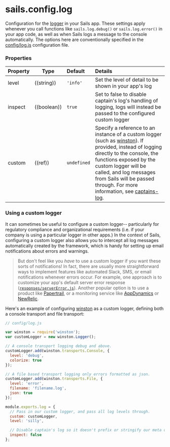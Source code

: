 # sails.config.log

Configuration for the [logger](https://sailsjs.com/documentation/concepts/logging) in your Sails app.  These settings apply whenever you call functions like `sails.log.debug()` or `sails.log.error()` in your app code, as well as when Sails logs a message to the console automatically.  The options here are conventionally specified in the [config/log.js](https://sailsjs.com/documentation/anatomy/myApp/config/log.js.html) configuration file.


### Properties

| Property  | Type        | Default     | Details                                                                             |
|:----------|-------------|:------------|:------------------------------------------------------------------------------------|
| level   | ((string))  | `'info'`    | Set the level of detail to be shown in your app's log
| inspect | ((boolean)) | `true`      | Set to false to disable captain's log's handling of logging, logs will instead be passed to the configured custom logger  |
| custom  | ((ref))     | `undefined` | Specify a reference to an instance of a custom logger (such as [winston](https://github.com/winstonjs/winston)).  If provided, instead of logging directly to the console, the functions exposed by the custom logger will be called, and log messages from Sails will be passed through.  For more information, see [captains-log](https://github.com/balderdashy/captains-log/blob/master/README.md#why-use-a-custom-logger).

### Using a custom logger

It can sometimes be useful to configure a custom logger-- particularly for regulatory compliance and organizational requirements (i.e. if your company is using a particular logger in other apps.)  In the context of Sails, configuring a custom logger also allows you to intercept all log messages automatically created by the framework, which is handy for setting up email notifications about errors and warnings.

> But don't feel like you _have_ to use a custom logger if you want these sorts of notifications!  In fact, there are usually more straightforward ways to implement features like automated Slack, SMS, or email notifications whenever errors occur.  For example, one approach is to customize your app's default server error response ([`responses/serverError.js`](https://sailsjs.com/documentation/anatomy/my-app/api/responses/server-error-js)).  Another popular option is to use a product like [Papertrail](https://papertrailapp.com/), or a monitoring service like [AppDynamics](https://www.appdynamics.com/nodejs/sails/) or [NewRelic](https://discuss.newrelic.com/t/using-newrelic-with-sails-js/3338/8).


Here's an example of configuring [winston](https://github.com/winstonjs/winston) as a custom logger, defining both a console transport and file transport:

```javascript
// config/log.js

var winston = require('winston');
var customLogger = new winston.Logger();

// A console transport logging debug and above.
customLogger.add(winston.transports.Console, {
  level: 'debug',
  colorize: true
});

// A file based transport logging only errors formatted as json.
customLogger.add(winston.transports.File, {
  level: 'error',
  filename: 'filename.log',
  json: true
});

module.exports.log = {
  // Pass in our custom logger, and pass all log levels through.
  custom: customLogger,
  level: 'silly',

  // Disable captain's log so it doesn't prefix or stringify our meta data.
  inspect: false
};
```



<docmeta name="displayName" value="sails.config.log">
<docmeta name="pageType" value="property">

